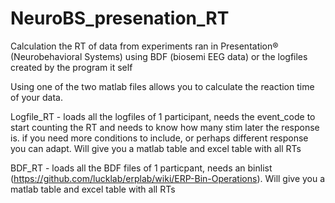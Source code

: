 # NeuroBS_presenation_RT
Calculation the RT of data from experiments ran in Presentation® (Neurobehavioral Systems) using BDF (biosemi EEG data) or the logfiles created by the program it self

Using one of the two matlab files allows you to calculate the reaction time of your data. 

Logfile_RT - loads all the logfiles of 1 participant, needs the event_code to start counting the RT and needs to know how many stim later the response is. if you need more conditions to include, or perhaps different response you can adapt. Will give you a matlab table and excel table with all RTs

BDF_RT - loads all the BDF files of 1 particpant, needs an binlist (https://github.com/lucklab/erplab/wiki/ERP-Bin-Operations). Will give you a matlab table and excel table with all RTs

